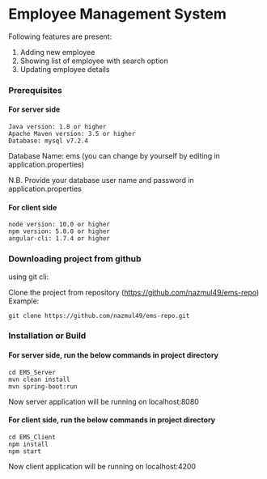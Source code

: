 # Employee Management System

Following features are present:
1. Adding new  employee
2. Showing list of employee with search option
3. Updating employee details

### Prerequisites

#### For server side 
```
Java version: 1.8 or higher
Apache Maven version: 3.5 or higher
Database: mysql v7.2.4
```
Database Name: ems (you can change by yourself by editing in application.properties)

N.B. Provide your database user name and password in application.properties

#### For client side
```
node version: 10.0 or higher
npm version: 5.0.0 or higher
angular-cli: 1.7.4 or higher
```

### Downloading project from github

using git cli:

Clone the project from repository (https://github.com/nazmul49/ems-repo)
Example:
```
git clone https://github.com/nazmul49/ems-repo.git
```

### Installation or Build

#### For server side, run the below commands in project directory
```
cd EMS_Server
mvn clean install
mvn spring-boot:run
```
Now server application will be running on localhost:8080
#### For client side, run the below commands in project directory
```
cd EMS_Client
npm install
npm start
```
Now client application will be running on localhost:4200
